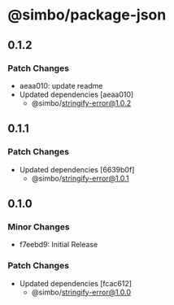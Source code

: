 # @simbo/package-json

## 0.1.2

### Patch Changes

- aeaa010: update readme
- Updated dependencies [aeaa010]
  - @simbo/stringify-error@1.0.2

## 0.1.1

### Patch Changes

- Updated dependencies [6639b0f]
  - @simbo/stringify-error@1.0.1

## 0.1.0

### Minor Changes

- f7eebd9: Initial Release

### Patch Changes

- Updated dependencies [fcac612]
  - @simbo/stringify-error@1.0.0
